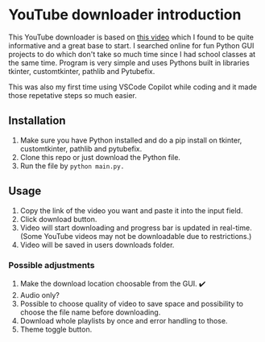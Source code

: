 # YouTube downloader introduction

This YouTube downloader is based on [this video](https://youtu.be/NI9LXzo0UY0) which I found to be quite informative and a great base to start. I searched online for fun Python GUI projects to do which don't take so much time since I had school classes at the same time. Program is very simple and uses Pythons built in libraries tkinter, customtkinter, pathlib and Pytubefix.

This was also my first time using VSCode Copilot while coding and it made those repetative steps so much easier.

## Installation

1. Make sure you have Python installed and do a pip install on tkinter, customtkinter, pathlib and pytubefix.
2. Clone this repo or just download the Python file.
3. Run the file by ```python main.py.```

## Usage

1. Copy the link of the video you want and paste it into the input field.
2. Click download button.
3. Video will start downloading and progress bar is updated in real-time. (Some YouTube videos may not be downloadable due to restrictions.)
4. Video will be saved in users downloads folder.

### Possible adjustments

1. Make the download location choosable from the GUI. :heavy_check_mark:
2. Audio only?
3. Possible to choose quality of video to save space and possibility to choose the file name before downloading.
4. Download whole playlists by once and error handling to those.
5. Theme toggle button.